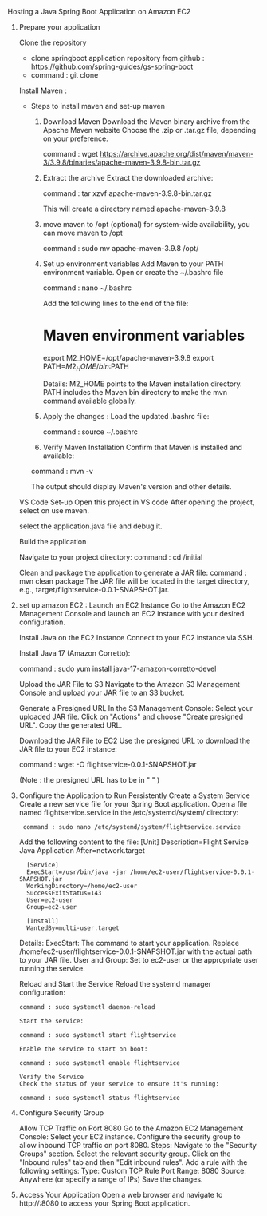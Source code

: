 Hosting a Java Spring Boot Application on Amazon EC2

1. Prepare your application

   Clone the repository
   - clone springboot application repository from github : https://github.com/spring-guides/gs-spring-boot
   - 
     command : git clone <repository-url>

   Install Maven :
   - Steps to install maven and set-up maven
     1. Download Maven
        Download the Maven binary archive from the Apache Maven website Choose the .zip or .tar.gz file, depending on your preference.

        command : wget https://archive.apache.org/dist/maven/maven-3/3.9.8/binaries/apache-maven-3.9.8-bin.tar.gz
        
     3. Extract the archive
        Extract the downloaded archive:

        command : tar xzvf apache-maven-3.9.8-bin.tar.gz
        
        This will create a directory named apache-maven-3.9.8
        
     5. move maven to /opt (optional)
        for system-wide availability, you can move maven to /opt
        
        command : sudo mv apache-maven-3.9.8 /opt/
        
     7. Set up environment variables
        Add Maven to your PATH environment variable. Open or create the ~/.bashrc file
        
        command : nano ~/.bashrc

        Add the following lines to the end of the file:
          # Maven environment variables
          export M2_HOME=/opt/apache-maven-3.9.8
          export PATH=$M2_HOME/bin:$PATH

          Details:
            M2_HOME points to the Maven installation directory.
            PATH includes the Maven bin directory to make the mvn command available globally.

     9. Apply the changes :
        Load the updated .bashrc file:
        
        command : source ~/.bashrc

     11. Verify Maven Installation
        Confirm that Maven is installed and available:

        command : mvn -v
     
        The output should display Maven's version and other details.

    VS Code Set-up
      Open this project in VS code
      After opening the project, select on use maven.

      select the application.java file and debug it.


    Build the application

      Navigate to your project directory:
      command : cd <project-directory>/initial
   
      Clean and package the application to generate a JAR file:
      command : mvn clean package
      The JAR file will be located in the target directory, e.g., target/flightservice-0.0.1-SNAPSHOT.jar.


3. set up amazon EC2 :
   Launch an EC2 Instance
   Go to the Amazon EC2 Management Console and launch an EC2 instance with your desired configuration.

   Install Java on the EC2 Instance
   Connect to your EC2 instance via SSH.

   Install Java 17 (Amazon Corretto):
   
   command : sudo yum install java-17-amazon-corretto-devel

   Upload the JAR File to S3
   Navigate to the Amazon S3 Management Console and upload your JAR file to an S3 bucket.

   Generate a Presigned URL
   In the S3 Management Console:
     Select your uploaded JAR file.
     Click on "Actions" and choose "Create presigned URL".
     Copy the generated URL.

   Download the JAR File to EC2
     Use the presigned URL to download the JAR file to your EC2 instance:
   
     command : wget -O flightservice-0.0.1-SNAPSHOT.jar <your-presigned-url>
     
     (Note : the presigned URL has to be in " " )


5. Configure the Application to Run Persistently
     Create a System Service
        Create a new service file for your Spring Boot application. Open a file named flightservice.service in the /etc/systemd/system/ directory:
   
        command : sudo nano /etc/systemd/system/flightservice.service

     Add the following content to the file:
         [Unit]
         Description=Flight Service Java Application
         After=network.target

         [Service]
         ExecStart=/usr/bin/java -jar /home/ec2-user/flightservice-0.0.1-SNAPSHOT.jar
         WorkingDirectory=/home/ec2-user
         SuccessExitStatus=143
         User=ec2-user
         Group=ec2-user

         [Install]
         WantedBy=multi-user.target

     Details:
        ExecStart: The command to start your application. Replace /home/ec2-user/flightservice-0.0.1-SNAPSHOT.jar with the actual path to your JAR file.
        User and Group: Set to ec2-user or the appropriate user running the service.

   Reload and Start the Service
       Reload the systemd manager configuration:
   
       command : sudo systemctl daemon-reload

       Start the service:
   
       command : sudo systemctl start flightservice

       Enable the service to start on boot:
   
       command : sudo systemctl enable flightservice

       Verify the Service
       Check the status of your service to ensure it's running:
   
       command : sudo systemctl status flightservice


7. Configure Security Group
   
    Allow TCP Traffic on Port 8080
       Go to the Amazon EC2 Management Console:
          Select your EC2 instance.
          Configure the security group to allow inbound TCP traffic on port 8080.
       Steps:
           Navigate to the "Security Groups" section.
           Select the relevant security group.
           Click on the "Inbound rules" tab and then "Edit inbound rules".
           Add a rule with the following settings:
                Type: Custom TCP Rule
                Port Range: 8080
                Source: Anywhere (or specify a range of IPs)
           Save the changes.

   
8. Access Your Application
       Open a web browser and navigate to http://<ec2-public-ip>:8080 to access your Spring Boot application.

 







   
